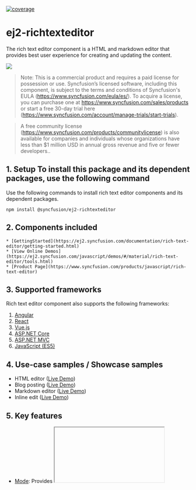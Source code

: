 [![coverage](http://ej2.syncfusion.com/badges/ej2-richtexteditor/coverage.svg)](http://ej2.syncfusion.com/badges/ej2-richtexteditor)

# ej2-richtexteditor

The rich text editor component is a HTML and markdown editor that provides best user experience for creating and updating the content.

![](ReadMe_Images/RTE.GIF)


>Note: This is a commercial product and requires a paid license for possession or use. Syncfusion’s licensed software, including this component, is subject to the terms and conditions of Syncfusion's EULA (https://www.syncfusion.com/eula/es/). To acquire a license, you can purchase one at https://www.syncfusion.com/sales/products or start a free 30-day trial here (https://www.syncfusion.com/account/manage-trials/start-trials).

>A free community license (https://www.syncfusion.com/products/communitylicense) is also available for companies and individuals whose organizations have less than $1 million USD in annual gross revenue and five or fewer developers..

## 1. Setup To install this package and its dependent packages, use the following command

Use the following commands to install rich text editor components and its dependent packages.

```
npm install @syncfusion/ej2-richtexteditor
```

## 2. Components included

    * [GettingStarted](https://ej2.syncfusion.com/documentation/rich-text-editor/getting-started.html)
    * [View Online Demos](https://ej2.syncfusion.com/javascript/demos/#/material/rich-text-editor/tools.html)
    * [Product Page](https://www.syncfusion.com/products/javascript/rich-text-editor)

## 3. Supported frameworks

Rich text editor component also supports the following frameworks:
1.	[Angular](https://ej2.syncfusion.com/angular/demos/#/material)
2.	[React](https://ej2.syncfusion.com/react/demos/#/material)
3.	[Vue.js](https://ej2.syncfusion.com/vue/demos/#/material)
4.	[ASP.NET Core](https://aspdotnetcore.syncfusion.com)
5.	[ASP.NET MVC](http://aspnetmvc.syncfusion.com)
6.	[JavaScript (ES5)](https://ej2.syncfusion.com/javascript/demos/#/material)

## 4. Use-case samples / Showcase samples

* HTML editor ([Live Demo](https://ej2.syncfusion.com/demos/#/material/rich-text-editor/tools.html))
* Blog posting ([Live Demo](https://ej2.syncfusion.com/demos/#/material/rich-text-editor/blog-posting.html))
* Markdown editor ([Live Demo](https://ej2.syncfusion.com/demos/#/material/rich-text-editor/markdown-editor.html))
* Inline edit ([Live Demo](https://ej2.syncfusion.com/demos/#/material/rich-text-editor/inline.html))

## 5. Key features

* [Mode](https://ej2.syncfusion.com/demos/#/material/rich-text-editor/iframe.html): Provides <IFRAME> and <DIV> mode.
* [Markdown](https://ej2.syncfusion.com/demos/#/material/rich-text-editor/markdown-editor-preview.html): Handles markdown editing.
* [Module](https://ej2.syncfusion.com/documentation/rich-text-editor/getting-started.html?lang=typescript#module-injection): Contains a modular library to load the necessary functionality on demand.
* [Toolbar](https://ej2.syncfusion.com/demos/#/material/rich-text-editor/types.html): Provides a fully customizable toolbar.
* [Editing](https://ej2.syncfusion.com/documentation/rich-text-editor/miscellaneous.html?lang=typescript#code-view): HTML view to edit the source directly for developers.
* [Third-party Integration](https://ej2.syncfusion.com/documentation/rich-text-editor/third-party-integration.html?lang=typescript): Integrates third-party library.
* [Preview](https://ej2.syncfusion.com/demos/#/material/rich-text-editor/markdown-editor-preview.html): Preview the modified content before saving it.
* [Tools](https://ej2.syncfusion.com/documentation/rich-text-editor/toolbar.html#toolbar-items): Handles images, hyperlinks, uploads, and more.
* [Undo and Redo](https://ej2.syncfusion.com/documentation/rich-text-editor/miscellaneous.html?lang=typescript#undoredo-manager): Contains undo/redo manager.

## 6. Support

Product support can be obtained through the following mediums:
•	Creating incident in Syncfusion [Direct-trac](https://www.syncfusion.com/support/directtrac/incidents?utm_source=npm&utm_campaign=richtexteditor) support system or [Community forum.](https://www.syncfusion.com/forums/essential-js2?utm_source=npm&utm_campaign=richtexteditor)
•	New [GitHub issue](https://github.com/syncfusion/ej2-richtexteditor/issues/new).
•	Ask your query in Stack Overflow with tag ‘syncfusion’, ‘ej2’.
 
## 7. License 
Check the license details [here](https://github.com/syncfusion/ej2/blob/master/license?utm_source=npm&utm_campaign=dropdown)

## 8. Change log 
 Check the changelog [here](https://github.com/syncfusion/ej2-richtexteditor/blob/master/CHANGELOG.md)

© Copyright 2018 Syncfusion, Inc. All Rights Reserved. The Syncfusion Essential Studio license and copyright applies to this distribution.